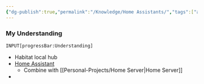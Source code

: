 ```yaml
---
{"dg-publish":true,"permalink":"/Knowledge/Home Assistants/","tags":["automation/home"]}
---
```


### My Understanding
```meta-bind
INPUT[progressBar:Understanding]
```

- Habitat local hub
- [Home Assistant](https://www.home-assistant.io/) 
	- Combine with [[Personal-Projects/Home Server\|Home Server]] 
- 
